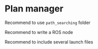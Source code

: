 # Plan manager

Recommend to use `path_searching` folder

Recommend to write a ROS node

Recommend to include several launch files